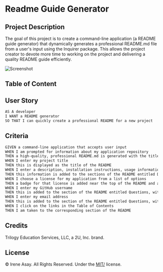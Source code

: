 # Readme Guide Generator

## Project Description 
The goal of this project is to create a command-line application (a README guide generator) that dynamically generates a professional README.md file from a user's input using the Inquirer package. This allows the project creator to devote more time to working on the project and delivering a quality README guide efficiently.

![Screenshot](assets/image/Screenshot.png)

## Table of Content


## User Story

```md
AS A developer
I WANT a README generator
SO THAT I can quickly create a professional README for a new project
```

## Criteria

```md
GIVEN a command-line application that accepts user input
WHEN I am prompted for information about my application repository
THEN a high-quality, professional README.md is generated with the title of my project and sections entitled Description, Table of Contents, Installation, Usage, License, Contributing, Tests, and Questions
WHEN I enter my project title
THEN this is displayed as the title of the README
WHEN I enter a description, installation instructions, usage information, contribution guidelines, and test instructions
THEN this information is added to the sections of the README entitled Description, Installation, Usage, Contributing, and Tests
WHEN I choose a license for my application from a list of options
THEN a badge for that license is added near the top of the README and a notice is added to the section of the README entitled License that explains which license the application is covered under
WHEN I enter my GitHub username
THEN this is added to the section of the README entitled Questions, with a link to my GitHub profile
WHEN I enter my email address
THEN this is added to the section of the README entitled Questions, with instructions on how to reach me with additional questions
WHEN I click on the links in the Table of Contents
THEN I am taken to the corresponding section of the README
```


## Credits

Trilogy Education Services, LLC, a 2U, Inc. brand.


## License

© Irene Asay. All Rights Reserved. Under the [MIT/](./license.txt) license.
